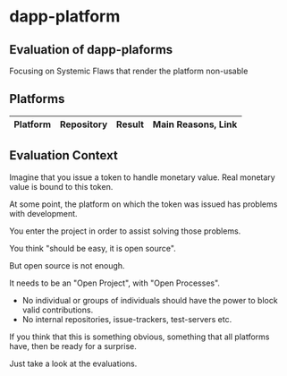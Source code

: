 # dapp-platform

## Evaluation of dapp-plaforms

Focusing on Systemic Flaws that render the platform non-usable

## Platforms

| Platform | Repository | Result | Main Reasons, Link |
| - | - | - | - |

## Evaluation Context

Imagine that you issue a token to handle monetary value. Real monetary value is bound to this token.

At some point, the platform on which the token was issued has problems with development.

You enter the project in order to assist solving those problems.

You think "should be easy, it is open source".

But open source is not enough.

It needs to be an "Open Project", with "Open Processes".

* No individual or groups of individuals should have the power to block valid contributions.
* No internal repositories, issue-trackers, test-servers etc.

If you think that this is something obvious, something that all platforms have, then be ready for a surprise.

Just take a look at the evaluations.

